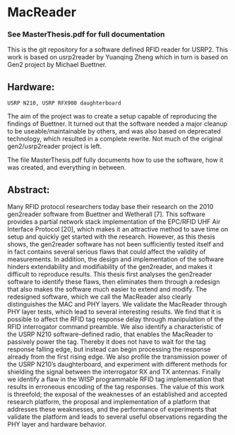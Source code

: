 # MacReader

### See MasterThesis.pdf for full documentation

This is the git repository for a software defined RFID reader for USRP2.
This work is based on usrp2reader by Yuanqing Zheng which in turn is based on Gen2 project by Michael Buettner.

## Hardware:
	USRP N210, USRP RFX900 daughterboard  

The aim of the project was to create a setup capable of reproducing the findings of Buettner. 
It turned out that the software needed a major cleanup to be useable/maintainable by others, and was also based on deprecated technology, which resulted in a complete rewrite.
Not much of the original gen2/usrp2reader project is left.

The file MasterThesis.pdf fully documents how to use the software, how it was created, and everything in between.

## Abstract:
Many RFID protocol researchers today base their research on the 2010 gen2reader software from Buettner and Wetherall [7]. This software provides a partial network stack implementation of the EPC/RFID UHF Air Interface Protocol [20], which makes it an attractive method to save time on setup and quickly get started with the research. However, as this thesis shows, the gen2reader software has not been sufficiently tested itself and in fact contains several serious flaws that could affect the validity of measurements. In addition, the design and implementation of the software hinders extendability and modifiability of the gen2reader, and makes it difficult to reproduce results. This thesis first analyses the gen2reader software to identify these flaws, then eliminates them through a redesign that also makes the software much easier to extend and modify. The redesigned software, which we call the MacReader also clearly distinguishes the MAC and PHY layers. We validate the MacReader through PHY layer tests, which lead to several interesting results. We find that it is possible to affect the RFID tag response delay through manipulation of the RFID interrogator command preamble. We also identify a characteristic of the USRP N210 software-defined radio, that enables the MacReader to passively power the tag. Thereby it does not have to wait for the tag response falling edge, but instead can begin processing the response already from the first rising edge. We also profile the transmission power of the USRP N210’s daughterboard, and experiment with different methods for shielding the signal between the interrogator RX and TX antennas. Finally we identify a flaw in the WISP programmable RFID tag implementation that results in erroneous encoding of the tag responses. The value of this work is threefold; the exposal of the weaknesses of an established and accepted research platform, the proposal and implementation of a platform that addresses these weaknesses, and the performance of experiments that validate the platform and leads to several useful observations regarding the PHY layer and hardware behavior.
